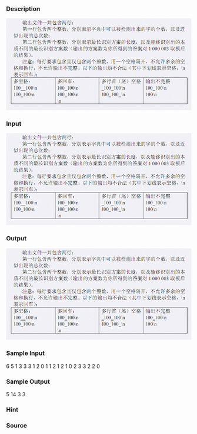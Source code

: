 
### Description
 ![](/images/2108_1.jpg)

### Input
 ![](/images/2108_2.jpg)

### Output
 ![](/images/2108_3.jpg)

### Sample Input
6 5 1
3 3 3 1 2 0
1 1
2 1 2
1 0
2 3 3
2 2 0

### Sample Output
5 14
3 3

### Hint

### Source

